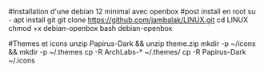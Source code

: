 #Installation d'une debian 12 minimal avec openbox
#post install en root
su -
apt install git
git clone https://github.com/jambalak/LINUX.git
cd LINUX
chmod +x debian-openbox
bash debian-openbox

#Themes et icons
unzip Papirus-Dark && unzip theme.zip
mkdir -p ~/icons && mkdir -p ~/.themes
cp -R ArchLabs-* ~/.themes/
cp -R Papirus-Dark ~/.icons
